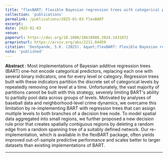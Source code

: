 ```yaml
---
title: "flexBART: Flexible Bayesian regression trees with categorical predictors"
collection: 'publications'
permalink: /publications/2025-01-03-flexBART
excerpt: 
date: 2025-01-03
venue:
paperurl: https://doi.org/10.1080/10618600.2024.2431072
preprinturl: https://arxiv.org/abs/2211.04459
citation: 'Deshpande, S.K. (2025). &quot;flexBART: Flexible Bayesian regression trees with categorical predictors.&quot; <i>Journal of Computational and Graphical Statistics</i>'
note: 'published'
---
```


<b> Abstract </b> : 
Most implementations of Bayesian additive regression trees (BART) one-hot encode categorical predictors, replacing each one with several binary indicators, one for every level or category. Regression trees built with these indicators partition the discrete set of categorical levels by repeatedly removing one level at a time. Unfortunately, the vast majority of partitions cannot be built with this strategy, severely limiting BART's ability to partially pool data across groups of levels. Motivated by analyses of baseball data and neighborhood-level crime dynamics, we overcame this limitation by re-implementing BART with regression trees that can assign multiple levels to both branches of a decision tree node. To model spatial data aggregated into small regions, we further proposed a new decision rule prior that creates spatially contiguous regions by deleting a random edge from a random spanning tree of a suitably defined network. Our re-implementation, which is available in the flexBART package, often yields improved out-of-sample predictive performance and scales better to larger datasets than existing implementations of BART.

---


